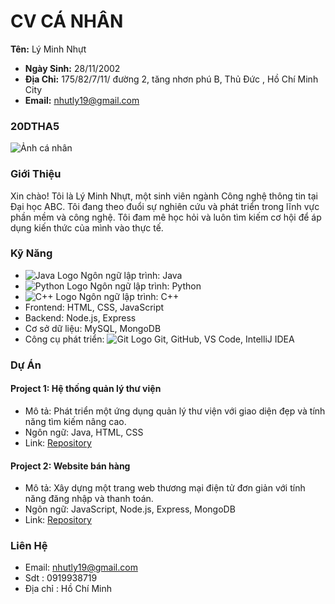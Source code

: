 # CV CÁ NHÂN

  **Tên:** Lý Minh Nhựt
- **Ngày Sinh:** 28/11/2002
- **Địa Chỉ:** 175/82/7/11/ đường 2, tăng nhơn phú B, Thủ Đức , Hồ Chí Minh City
- **Email:** nhutly19@gmail.com
### 20DTHA5

![Ảnh cá nhân](https://scontent.fsgn1-1.fna.fbcdn.net/v/t39.30808-1/399505342_3584135855235746_983175597750843886_n.jpg?stp=cp6_dst-jpg_p320x320&_nc_cat=102&ccb=1-7&_nc_sid=5f2048&_nc_ohc=rLbUSXp9IA8AX_6rI-x&_nc_ht=scontent.fsgn1-1.fna&oh=00_AfBPwzh05Gx3zyXOI2EArXN71nmsd0ZFpG4MlQwe0q21GQ&oe=6602D56D)



### Giới Thiệu

Xin chào! Tôi là Lý Minh Nhựt, một sinh viên ngành Công nghệ thông tin tại Đại học ABC. Tôi đang theo đuổi sự nghiên cứu và phát triển trong lĩnh vực phần mềm và công nghệ. Tôi đam mê học hỏi và luôn tìm kiếm cơ hội để áp dụng kiến thức của mình vào thực tế.

### Kỹ Năng

- ![Java Logo](https://upload.wikimedia.org/wikipedia/en/thumb/3/30/Java_programming_language_logo.svg/80px-Java_programming_language_logo.svg.png) Ngôn ngữ lập trình: Java
- ![Python Logo](https://upload.wikimedia.org/wikipedia/commons/thumb/c/c3/Python-logo-notext.svg/80px-Python-logo-notext.svg.png) Ngôn ngữ lập trình: Python
- ![C++ Logo](https://upload.wikimedia.org/wikipedia/commons/thumb/1/18/ISO_C%2B%2B_Logo.svg/80px-ISO_C%2B%2B_Logo.svg.png) Ngôn ngữ lập trình: C++
- Frontend: HTML, CSS, JavaScript
- Backend: Node.js, Express
- Cơ sở dữ liệu: MySQL, MongoDB
- Công cụ phát triển: ![Git Logo](https://upload.wikimedia.org/wikipedia/commons/thumb/e/e0/Git-logo.svg/80px-Git-logo.svg.png) Git, GitHub, VS Code, IntelliJ IDEA

### Dự Án

#### Project 1: Hệ thống quản lý thư viện
- Mô tả: Phát triển một ứng dụng quản lý thư viện với giao diện đẹp và tính năng tìm kiếm nâng cao.
- Ngôn ngữ: Java, HTML, CSS
- Link: [Repository](link_to_repository)

#### Project 2: Website bán hàng
- Mô tả: Xây dựng một trang web thương mại điện tử đơn giản với tính năng đăng nhập và thanh toán.
- Ngôn ngữ: JavaScript, Node.js, Express, MongoDB
- Link: [Repository](link_to_repository)

### Liên Hệ

- Email: nhutly19@gmail.com
- Sdt : 0919938719
- Địa chỉ : Hồ Chí Minh 